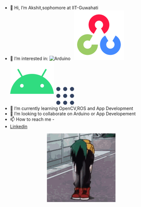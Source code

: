 - 👋 Hi, I’m Akshit,sophomore at IIT-Guwahati
- 👀 I’m interested in:
  ![Arduino](https://github.com/vinceliuice/Fluent-icon-theme/blob/6064a3a2085ed588c1b3171c0ec551107ada9fb2/src/scalable/apps/arduino.svg "Arduino")
  &nbsp; ![OpenCV](src/icons8-opencv-80.svg "OpenCV")
  ![Android App Development](src/icons8-android-os-70.svg "Android App Development")
  &nbsp;![ROS](src/1200px-Robot_Operating_System_logo.svg.png)
- 🌱 I’m currently learning OpenCV,ROS and App Development
- 💞️ I’m looking to collaborate on Arduino or App Developement
- 📫 How to reach me - 
- [Linkedin](https://www.linkedin.com/in/akshit-shishodia-631aab23a/)
<!---- [Instagram](https://www.instagram.com/_akshit_613)
--->

<p align="center">
  <img src="src/deku-bnha.gif" />
</p>

<!---
Akshit0601/Akshit0601 is a ✨ special ✨ repository because its `README.md` (this file) appears on your GitHub profile.
You can click the Preview link to take a look at your changes.ROS,OpenCV,Arduino,App Development
--->
